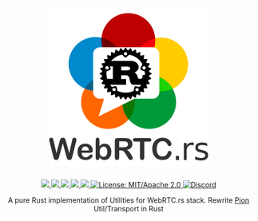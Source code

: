 <h1 align="center">
 <a href="https://webrtc.rs"><img src="./doc/webrtc.rs.png" alt="WebRTC.rs"></a>
 <br>
</h1>
<p align="center">
 <a href="https://github.com/webrtc-rs/util/actions"> 
  <img src="https://github.com/webrtc-rs/util/workflows/cargo/badge.svg">
 </a> 
 <a href="https://codecov.io/gh/webrtc-rs/util"> 
  <img src="https://codecov.io/gh/webrtc-rs/util/branch/main/graph/badge.svg">
 </a>
 <a href="https://deps.rs/repo/github/webrtc-rs/util"> 
  <img src="https://deps.rs/repo/github/webrtc-rs/util/status.svg">
 </a>
 <a href="https://crates.io/crates/webrtc-util"> 
  <img src="https://img.shields.io/crates/v/webrtc-util.svg">
 </a> 
 <a href="https://docs.rs/webrtc-util"> 
  <img src="https://docs.rs/webrtc-util/badge.svg">
 </a>
 <a href="https://doc.rust-lang.org/1.6.0/complement-project-faq.html#why-dual-mitasl2-license">
  <img src="https://img.shields.io/badge/license-MIT%2FApache--2.0-blue" alt="License: MIT/Apache 2.0">
 </a>
 <a href="https://discord.gg/4Ju8UHdXMs">
  <img src="https://img.shields.io/discord/800204819540869120?logo=discord" alt="Discord">
 </a>
</p>
<p align="center">
 A pure Rust implementation of Utilities for WebRTC.rs stack. Rewrite <a href="http://Pion.ly">Pion</a> Util/Transport in Rust
</p>

